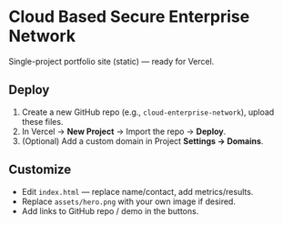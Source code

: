 # Cloud Based Secure Enterprise Network

Single-project portfolio site (static) — ready for Vercel.

## Deploy
1. Create a new GitHub repo (e.g., `cloud-enterprise-network`), upload these files.
2. In Vercel → **New Project** → Import the repo → **Deploy**.
3. (Optional) Add a custom domain in Project **Settings → Domains**.

## Customize
- Edit `index.html` — replace name/contact, add metrics/results.
- Replace `assets/hero.png` with your own image if desired.
- Add links to GitHub repo / demo in the buttons.
